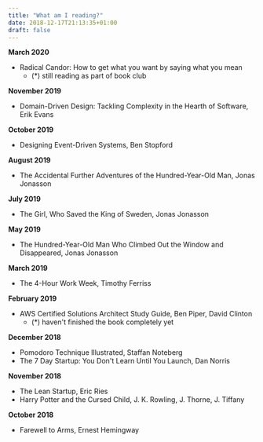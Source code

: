 ```yaml
---
title: "What am I reading?"
date: 2018-12-17T21:13:35+01:00
draft: false
---
```


**March 2020**

- Radical Candor: How to get what you want by saying what you mean
  - (*) still reading as part of book club

**November 2019**

- Domain-Driven Design: Tackling Complexity in the Hearth of Software, Erik Evans
  
**October 2019**

- Designing Event-Driven Systems, Ben Stopford

**August 2019** 

- The Accidental Further Adventures of the Hundred-Year-Old Man, Jonas Jonasson

**July 2019** 

- The Girl, Who Saved the King of Sweden, Jonas Jonasson

**May 2019**

- The Hundred-Year-Old Man Who Climbed Out the Window and Disappeared, Jonas Jonasson

**March 2019**

- The 4-Hour Work Week, Timothy Ferriss

**February 2019**

- AWS Certified Solutions Architect Study Guide, Ben Piper, David Clinton
  - (*) haven't finished the book completely yet

**December 2018**

- Pomodoro Technique Illustrated, Staffan Noteberg
- The 7 Day Startup: You Don't Learn Until You Launch, Dan Norris 

**November 2018**

- The Lean Startup, Eric Ries
- Harry Potter and the Cursed Child, J. K. Rowling, J. Thorne, J. Tiffany

**October 2018**

- Farewell to Arms, Ernest Hemingway